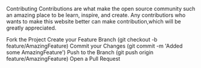 Contributing
Contributions are what make the open source community such an amazing place to be learn, inspire, and create. Any contributiors who wants to make this website better can make contribution,which will be greatly appreciated.

Fork the Project
Create your Feature Branch (git checkout -b feature/AmazingFeature)
Commit your Changes (git commit -m 'Added some AmazingFeature')
Push to the Branch (git push origin feature/AmazingFeature)
Open a Pull Request
